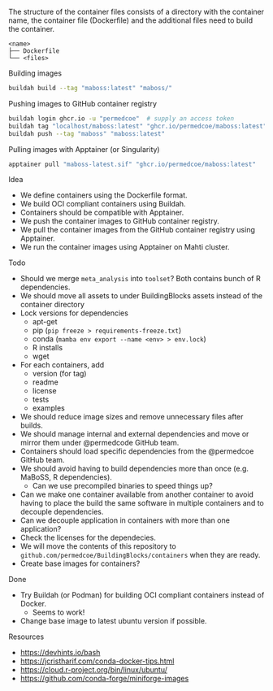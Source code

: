 The structure of the container files consists of a directory with the container name, the container file (Dockerfile) and the additional files need to build the container.

```text
<name>
├── Dockerfile
└── <files>
```

Building images

```sh
buildah build --tag "maboss:latest" "maboss/"
```

Pushing images to GitHub container registry

```sh
buildah login ghcr.io -u "permedcoe"  # supply an access token
buildah tag "localhost/maboss:latest" "ghcr.io/permedcoe/maboss:latest"
buildah push --tag "maboss" "maboss:latest"
```

Pulling images with Apptainer (or Singularity)

```sh
apptainer pull "maboss-latest.sif" "ghcr.io/permedcoe/maboss:latest"
```


Idea

* We define containers using the Dockerfile format.
* We build OCI compliant containers using Buildah.
* Containers should be compatible with Apptainer.
* We push the container images to GitHub container registry.
* We pull the container images from the GitHub container registry using Apptainer.
* We run the container images using Apptainer on Mahti cluster.

Todo

- Should we merge `meta_analysis` into `toolset`? Both contains bunch of R dependencies.
- We should move all assets to under BuildingBlocks assets instead of the container directory
- Lock versions for dependencies
    - apt-get
    - pip (`pip freeze > requirements-freeze.txt`)
    - conda (`mamba env export --name <env> > env.lock`)
    - R installs
    - wget
- For each containers, add
    - version (for tag)
    - readme
    - license
    - tests
    - examples
- We should reduce image sizes and remove unnecessary files after builds.
- We should manage internal and external dependencies and move or mirror them under @permedcode GitHub team.
- Containers should load specific dependencies from the @permedcoe GitHub team.
- We should avoid having to build dependencies more than once (e.g. MaBoSS, R dependencies).
    * Can we use precompiled binaries to speed things up?
- Can we make one container available from another container to avoid having to place the build the same software in multiple containers and to decouple dependencies.
- Can we decouple application in containers with more than one application?
- Check the licenses for the dependecies.
- We will move the contents of this repository to `github.com/permedcoe/BuildingBlocks/containers` when they are ready.
- Create base images for containers?


Done

- Try Buildah (or Podman) for building OCI compliant containers instead of Docker.
    - Seems to work!
- Change base image to latest ubuntu version if possible.

Resources

- https://devhints.io/bash
- https://jcristharif.com/conda-docker-tips.html
- https://cloud.r-project.org/bin/linux/ubuntu/
- https://github.com/conda-forge/miniforge-images
